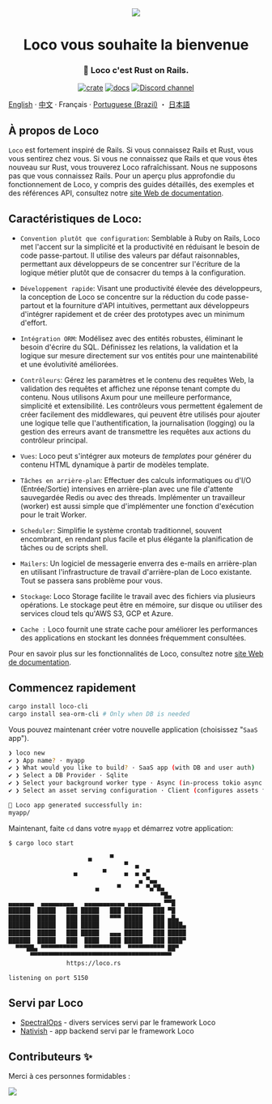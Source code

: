  <div align="center">

   <img src="https://github.com/loco-rs/loco/assets/83390/992d215a-3cd3-42ee-a1c7-de9fd25a5bac"/>

   <h1>Loco vous souhaite la bienvenue</h1>

   <h3>
🚂 Loco c'est Rust on Rails. 
   </h3>

   [![crate](https://img.shields.io/crates/v/loco-rs.svg)](https://crates.io/crates/loco-rs)
   [![docs](https://docs.rs/loco-rs/badge.svg)](https://docs.rs/loco-rs)
   [![Discord channel](https://img.shields.io/badge/discord-Join-us)](https://discord.gg/fTvyBzwKS8)

 </div>

[English](./README.md) · [中文](./README-zh_CN.md) · Français · [Portuguese (Brazil)](./README-pt_BR.md) ・ [日本語](./README.ja.md)

## À propos de Loco
`Loco` est fortement inspiré de Rails. Si vous connaissez Rails et Rust, vous vous sentirez chez vous. Si vous ne connaissez que Rails et que vous êtes nouveau sur Rust, vous trouverez Loco rafraîchissant. Nous ne supposons pas que vous connaissez Rails.
Pour un aperçu plus approfondie du fonctionnement de Loco, y compris des guides détaillés, des exemples et des références API, consultez notre [site Web de documentation](https://loco.rs).

## Caractéristiques de Loco:

* `Convention plutôt que configuration`: Semblable à Ruby on Rails, Loco met l'accent sur la simplicité et la productivité en réduisant le besoin de code passe-partout. Il utilise des valeurs par défaut raisonnables, permettant aux développeurs de se concentrer sur l'écriture de la logique métier plutôt que de consacrer du temps à la configuration.

* `Développement rapide`: Visant une productivité élevée des développeurs, la conception de Loco se concentre sur la réduction du code passe-partout et la fourniture d'API intuitives, permettant aux développeurs d'intégrer rapidement et de créer des prototypes avec un minimum d'effort.

* `Intégration ORM`: Modélisez avec des entités robustes, éliminant le besoin d'écrire du SQL. Définissez les relations, la validation et la logique sur mesure directement sur vos entités pour une maintenabilité et une évolutivité améliorées.

* `Contrôleurs`: Gérez les paramètres et le contenu des requêtes Web, la validation des requêtes et affichez une réponse tenant compte du contenu. Nous utilisons Axum pour une meilleure performance, simplicité et extensibilité. Les contrôleurs vous permettent également de créer facilement des middlewares, qui peuvent être utilisés pour ajouter une logique telle que l'authentification, la journalisation (logging) ou la gestion des erreurs avant de transmettre les requêtes aux actions du contrôleur principal.

* `Vues`: Loco peut s'intégrer aux moteurs de _templates_ pour générer du contenu HTML dynamique à partir de modèles template.

* `Tâches en arrière-plan`: Effectuer des calculs informatiques ou d'I/O (Entrée/Sortie) intensives en arrière-plan avec une file d'attente sauvegardée Redis ou avec des threads. Implémenter un travailleur (worker) est aussi simple que d'implémenter une fonction d'exécution pour le trait Worker.

* `Scheduler`: Simplifie le système crontab traditionnel, souvent encombrant, en rendant plus facile et plus élégante la planification de tâches ou de scripts shell.

* `Mailers`: Un logiciel de messagerie enverra des e-mails en arrière-plan en utilisant l'infrastructure de travail d'arrière-plan de Loco existante. Tout se passera sans problème pour vous.

* `Stockage`: Loco Storage facilite le travail avec des fichiers via plusieurs opérations. Le stockage peut être en mémoire, sur disque ou utiliser des services cloud tels qu'AWS S3, GCP et Azure.

* `Cache :` Loco fournit une strate cache pour améliorer les performances des applications en stockant les données fréquemment consultées.

Pour en savoir plus sur les fonctionnalités de Loco, consultez notre [site Web de documentation](https://loco.rs/docs/getting-started/tour/).


## Commencez rapidement
<!-- <snip id="quick-installation-command" inject_from="yaml" template="sh"> -->
```sh
cargo install loco-cli
cargo install sea-orm-cli # Only when DB is needed
```
<!-- </snip> -->

Vous pouvez maintenant créer votre nouvelle application (choisissez "`SaaS` app").


<!-- <snip id="loco-cli-new-from-template" inject_from="yaml" template="sh"> -->
```sh
❯ loco new
✔ ❯ App name? · myapp
✔ ❯ What would you like to build? · SaaS app (with DB and user auth)
✔ ❯ Select a DB Provider · Sqlite
✔ ❯ Select your background worker type · Async (in-process tokio async tasks)
✔ ❯ Select an asset serving configuration · Client (configures assets for frontend serving)

🚂 Loco app generated successfully in:
myapp/
```
<!-- </snip> -->

Maintenant, faite `cd` dans votre `myapp` et démarrez votre application:

<!-- <snip id="starting-the-server-command-with-output" inject_from="yaml" template="sh"> -->
```sh
$ cargo loco start

                      ▄     ▀
                                ▀  ▄
                  ▄       ▀     ▄  ▄ ▄▀
                                    ▄ ▀▄▄
                        ▄     ▀    ▀  ▀▄▀█▄
                                          ▀█▄
▄▄▄▄▄▄▄  ▄▄▄▄▄▄▄▄▄   ▄▄▄▄▄▄▄▄▄▄▄ ▄▄▄▄▄▄▄▄▄ ▀▀█
██████  █████   ███ █████   ███ █████   ███ ▀█
██████  █████   ███ █████   ▀▀▀ █████   ███ ▄█▄
██████  █████   ███ █████       █████   ███ ████▄
██████  █████   ███ █████   ▄▄▄ █████   ███ █████
██████  █████   ███  ████   ███ █████   ███ ████▀
  ▀▀▀██▄ ▀▀▀▀▀▀▀▀▀▀  ▀▀▀▀▀▀▀▀▀▀  ▀▀▀▀▀▀▀▀▀▀ ██▀
      ▀▀▀▀▀▀▀▀▀▀▀▀▀▀▀▀▀▀▀▀▀▀▀▀▀▀▀▀▀▀▀▀▀▀▀▀▀▀▀
                https://loco.rs

listening on port 5150
```
<!-- </snip> -->

## Servi par Loco
+ [SpectralOps](https://spectralops.io) - divers services servi par le framework Loco
+ [Nativish](https://nativi.sh) - app backend servi par le framework Loco

## Contributeurs ✨
Merci à ces personnes formidables :

<a href="https://github.com/loco-rs/loco/graphs/contributors">
  <img src="https://contrib.rocks/image?repo=loco-rs/loco" />
</a>

